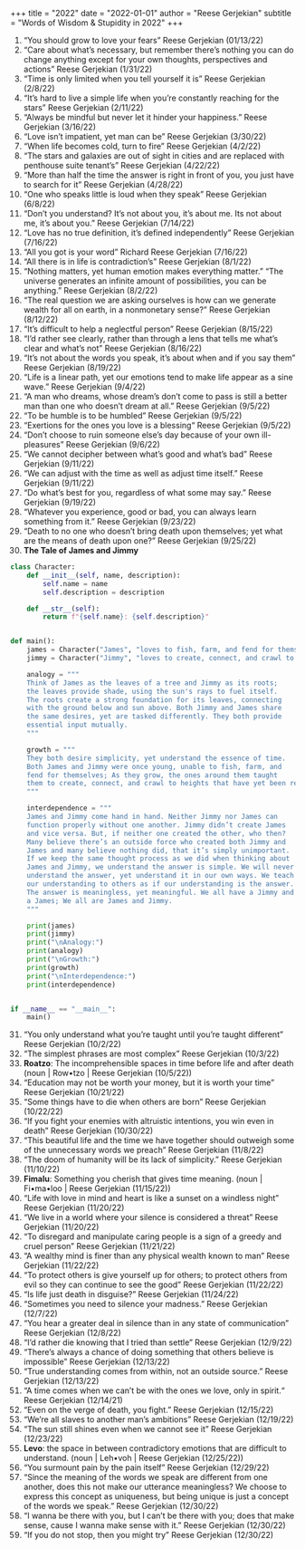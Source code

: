 +++
title = "2022"
date = "2022-01-01"
author = "Reese Gerjekian"
subtitle = "Words of Wisdom & Stupidity in 2022"
+++

1. “You should grow to love your fears” Reese Gerjekian (01/13/22)
2. “Care about what’s necessary, but remember there’s nothing you can do change anything except for your own thoughts, perspectives and actions” Reese Gerjekian (1/31/22)
3. “Time is only limited when you tell yourself it is” Reese Gerjekian (2/8/22)
4. “It’s hard to live a simple life when you’re constantly reaching for the stars” Reese Gerjekian (2/11/22)
5. “Always be mindful but never let it hinder your happiness.” Reese Gerjekian (3/16/22)
6. “Love isn’t impatient, yet man can be” Reese Gerjekian (3/30/22)
7. “When life becomes cold, turn to fire” Reese Gerjekian (4/2/22)
8. “The stars and galaxies are out of sight in cities and are replaced with penthouse suite tenant’s” Reese Gerjekian (4/22/22)
9. “More than half the time the answer is right in front of you, you just have to search for it” Reese Gerjekian (4/28/22)
10. “One who speaks little is loud when they speak” Reese Gerjekian (6/8/22)
11. “Don’t you understand? It’s not about you, it’s about me. Its not about me, it’s about you.” Reese Gerjekian (7/14/22)
12. “Love has no true definition, it’s defined independently” Reese Gerjekian (7/16/22)
13. “All you got is your word” Richard Reese Gerjekian (7/16/22)
14. “All there is in life is contradiction’s” Reese Gerjekian (8/1/22)
15. “Nothing matters, yet human emotion makes everything matter.” “The universe generates an infinite amount of possibilities,  you can be anything.” Reese Gerjekian (8/2/22)
16. “The real question we are asking ourselves is how can we generate wealth for all on earth, in a nonmonetary sense?” Reese Gerjekian (8/12/22)
17. “It’s difficult to help a neglectful person” Reese Gerjekian (8/15/22)
18. “I’d rather see clearly, rather than through a lens that tells me what’s clear and what’s not” Reese Gerjekian (8/16/22)
19. “It’s not about the words you speak, it’s about when and if you say them” Reese Gerjekian (8/19/22)
20. “Life is a linear path, yet our emotions tend to make life appear as a sine wave.” Reese Gerjekian (9/4/22)
21. “A man who dreams, whose dream’s don’t come to pass is still a better man than one who doesn’t dream at all.” Reese Gerjekian (9/5/22)
22. “To be humble is to be humbled” Reese Gerjekian (9/5/22)
23. “Exertions for the ones you love is a blessing“ Reese Gerjekian (9/5/22)
24. “Don’t choose to ruin someone else’s day because of your own ill-pleasures” Reese Gerjekian (9/6/22)
25. “We cannot decipher between what’s good and what’s bad” Reese Gerjekian (9/11/22)
26. “We can adjust with the time as well as adjust time itself.” Reese Gerjekian (9/11/22)
27. “Do what’s best for you, regardless of what some may say.” Reese Gerjekian (9/19/22)
28. “Whatever you experience, good or bad, you can always learn something from it.” Reese Gerjekian (9/23/22)
29. “Death to no one who doesn’t bring death upon themselves; yet what are the means of death upon one?” Reese Gerjekian (9/25/22)
30. **The Tale of James and Jimmy**
```python
class Character:
    def __init__(self, name, description):
        self.name = name
        self.description = description

    def __str__(self):
        return f"{self.name}: {self.description}"


def main():
    james = Character("James", "loves to fish, farm, and fend for themselves and their family.")
    jimmy = Character("Jimmy", "loves to create, connect, and crawl to heights that have yet been reached.")

    analogy = """
    Think of James as the leaves of a tree and Jimmy as its roots; 
    the leaves provide shade, using the sun's rays to fuel itself. 
    The roots create a strong foundation for its leaves, connecting 
    with the ground below and sun above. Both Jimmy and James share 
    the same desires, yet are tasked differently. They both provide 
    essential input mutually.
    """

    growth = """
    They both desire simplicity, yet understand the essence of time. 
    Both James and Jimmy were once young, unable to fish, farm, and 
    fend for themselves; As they grow, the ones around them taught 
    them to create, connect, and crawl to heights that have yet been reached.
    """

    interdependence = """
    James and Jimmy come hand in hand. Neither Jimmy nor James can 
    function properly without one another. Jimmy didn’t create James 
    and vice versa. But, if neither one created the other, who then? 
    Many believe there’s an outside force who created both Jimmy and 
    James and many believe nothing did, that it’s simply unimportant. 
    If we keep the same thought process as we did when thinking about 
    James and Jimmy, we understand the answer is simple. We will never 
    understand the answer, yet understand it in our own ways. We teach 
    our understanding to others as if our understanding is the answer. 
    The answer is meaningless, yet meaningful. We all have a Jimmy and 
    a James; We all are James and Jimmy.
    """

    print(james)
    print(jimmy)
    print("\nAnalogy:")
    print(analogy)
    print("\nGrowth:")
    print(growth)
    print("\nInterdependence:")
    print(interdependence)


if __name__ == "__main__":
    main()
```
31. “You only understand what you’re taught until you’re taught different” Reese Gerjekian (10/2/22)
32. “The simplest phrases are most complex” Reese Gerjekian (10/3/22)
33. **Roatzo**: The incomprehensible spaces in time before life and after death (noun | Row•tzo | Reese Gerjekian (10/5/22))
34. “Education may not be worth your money, but it is worth your time” Reese Gerjekian (10/21/22)
35. “Some things have to die when others are born” Reese Gerjekian (10/22/22)
36. “If you fight your enemies with altruistic intentions, you win even in death” Reese Gerjekian (10/30/22)
37. “This beautiful life and the time we have together should outweigh some of the unnecessary words we preach” Reese Gerjekian (11/8/22)
38. “The doom of humanity will be its lack of simplicity.” Reese Gerjekian (11/10/22)
39. **Fimalu**: Something you cherish that gives time meaning. (noun | Fi•ma•loo | Reese Gerjekian (11/15/22))
40. “Life with love in mind and heart is like a sunset on a windless night” Reese Gerjekian (11/20/22)
41. “We live in a world where your silence is considered a threat” Reese Gerjekian (11/20/22)
42. “To disregard and manipulate caring people is a sign of a greedy and cruel person” Reese Gerjekian (11/21/22)
43. “A wealthy mind is finer than any physical wealth known to man” Reese Gerjekian (11/22/22)
44. “To protect others is give yourself up for others; to protect others from evil so they can continue to see the good” Reese Gerjekian (11/22/22)
45. “Is life just death in disguise?” Reese Gerjekian (11/24/22)
46. “Sometimes you need to silence your madness.” Reese Gerjekian (12/7/22)
47. “You hear a greater deal in silence than in any state of communication” Reese Gerjekian (12/8/22)
48. “I’d rather die knowing that I tried than settle” Reese Gerjekian (12/9/22)
49. “There’s always a chance of doing something that others believe is impossible” Reese Gerjekian (12/13/22)
50. “True understanding comes from within, not an outside source.” Reese Gerjekian (12/13/22)
51. “A time comes when we can’t be with the ones we love, only in spirit.“ Reese Gerjekian (12/14/21)
52. “Even on the verge of death, you fight.” Reese Gerjekian (12/15/22)
53. “We’re all slaves to another man’s ambitions” Reese Gerjekian (12/19/22)
54. “The sun still shines even when we cannot see it” Reese Gerjekian (12/23/22)
55. **Levo**: the space in between contradictory emotions that are difficult to understand. (noun | Leh•voh | Reese Gerjekian (12/25/22))
56. “You surmount pain by the pain itself” Reese Gerjekian (12/29/22)
57. “Since the meaning of the words we speak are different from one another, does this not make our utterance meaningless? We choose to express this concept as uniqueness, but being unique is just a concept of the words we speak.” Reese Gerjekian (12/30/22)
58. “I wanna be there with you, but I can’t be there with you; does that make sense, cause I wanna make sense with it.” Reese Gerjekian (12/30/22)
59. “If you do not stop, then you might try” Reese Gerjekian (12/30/22)